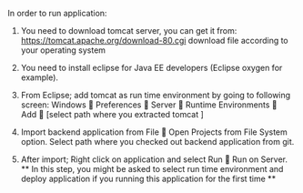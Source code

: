 In order to run application:
1. You need to download tomcat server, you can get it from:
https://tomcat.apache.org/download-80.cgi 
download file according to your operating system

2. You need to install eclipse for Java EE developers (Eclipse oxygen for example).

3. From Eclipse; add tomcat as run time environment by going to following screen:
Windows  Preferences  Server  Runtime Environments  Add  [select path where you extracted tomcat ]

4. Import backend application from File  Open Projects from File System option. Select path where you checked out backend application from git.

5. After import; Right click on application and select Run  Run on Server.
**
In this step, you might be asked to select run time environment and deploy application if you running this application for the first time
**

